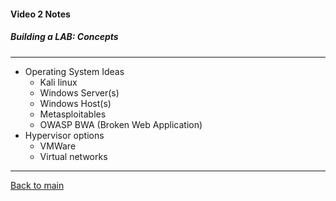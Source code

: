 #### Video 2 Notes

##### Building a LAB: Concepts

---

- Operating System Ideas
  - Kali linux
  - Windows Server(s)
  - Windows Host(s)
  - Metasploitables
  - OWASP BWA (Broken Web Application)
- Hypervisor options
  - VMWare
  - Virtual networks

---

[Back to main](https://github.com/rot0xd/CBTNuggets/blob/master/CEHv9/README.md)

